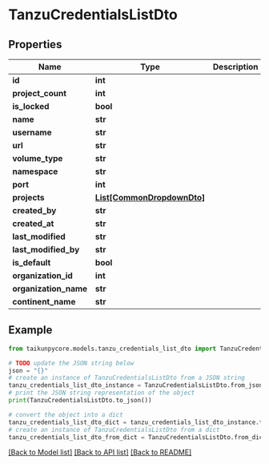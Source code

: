 # TanzuCredentialsListDto


## Properties

Name | Type | Description | Notes
------------ | ------------- | ------------- | -------------
**id** | **int** |  | 
**project_count** | **int** |  | 
**is_locked** | **bool** |  | 
**name** | **str** |  | 
**username** | **str** |  | 
**url** | **str** |  | 
**volume_type** | **str** |  | 
**namespace** | **str** |  | 
**port** | **int** |  | 
**projects** | [**List[CommonDropdownDto]**](CommonDropdownDto.md) |  | 
**created_by** | **str** |  | 
**created_at** | **str** |  | 
**last_modified** | **str** |  | 
**last_modified_by** | **str** |  | 
**is_default** | **bool** |  | 
**organization_id** | **int** |  | 
**organization_name** | **str** |  | 
**continent_name** | **str** |  | 

## Example

```python
from taikunpycore.models.tanzu_credentials_list_dto import TanzuCredentialsListDto

# TODO update the JSON string below
json = "{}"
# create an instance of TanzuCredentialsListDto from a JSON string
tanzu_credentials_list_dto_instance = TanzuCredentialsListDto.from_json(json)
# print the JSON string representation of the object
print(TanzuCredentialsListDto.to_json())

# convert the object into a dict
tanzu_credentials_list_dto_dict = tanzu_credentials_list_dto_instance.to_dict()
# create an instance of TanzuCredentialsListDto from a dict
tanzu_credentials_list_dto_from_dict = TanzuCredentialsListDto.from_dict(tanzu_credentials_list_dto_dict)
```
[[Back to Model list]](../README.md#documentation-for-models) [[Back to API list]](../README.md#documentation-for-api-endpoints) [[Back to README]](../README.md)


